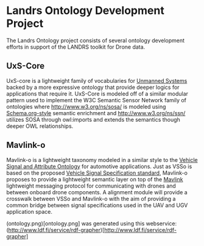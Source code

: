 # Landrs Ontology Development Project
The Landrs Ontology project consists of several ontology development efforts in support of the LANDRS toolkit for Drone data.

## UxS-Core
UxS-core is a lightweight family of vocabularies for [Unmanned Systems](https://www.opengeospatial.org/projects/groups/uxsdwg) backed by a more expressive ontology that provide deeper logics for applications that require it. UxS-Core is modeled off of a similar modular pattern used to implement the W3C Semantic Sensor Network family of ontologies where <http://www.w3.org/ns/sosa/> is modeled using [Schema.org-style](https://schema.org) semantic enrichment and <http://www.w3.org/ns/ssn/> utilizes SOSA through owl:imports and extends the semantics though deeper OWL relationships.

## Mavlink-o
Mavlink-o is a lightweight taxonomy modeled in a similar style to the [Vehicle Signal and Attribute Ontology](https://github.com/klotzbenjamin/vss-ontology/) for automotive applications. Just as VSSo is based on the proposed [Vehicle Signal Specification standard](https://github.com/GENIVI/vehicle_signal_specification), Mavlink-o proposes to provide a lightweight semantic layer on top of the [Mavlink](https://mavlink.io/en/) lightweight messaging protocol for communicating with drones and between onboard drone components. A alignment module will provide a crosswalk between VSSo and Mavlink-o with the aim of providing a common bridge between signal specifications used in the UAV and UGV application space.

(ontology.png)[ontology.png] was generated using this webservice: (http://www.ldf.fi/service/rdf-grapher)[http://www.ldf.fi/service/rdf-grapher]
